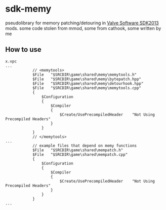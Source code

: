 # sdk-memy
pseudolibrary for memory patching/detouring in [Valve Software SDK2013](https://github.com/ValveSoftware/source-sdk-2013) mods. some code stolen from mmod, some from cathook, some written by me

## How to use

```
x.vpc
...
            // <memytools>
            $File   "$SRCDIR\game\shared\memy\memytools.h"
            $File   "$SRCDIR\game\shared\memy\bytepatch.hpp"
            $File   "$SRCDIR\game\shared\memy\detourhook.hpp"
            $File   "$SRCDIR\game\shared\memy\memytools.cpp"
            {
                $Configuration
                {
                    $Compiler
                    {
                        $Create/UsePrecompiledHeader    "Not Using Precompiled Headers"
                    }
                }
            }
            // </memytools>
...
            // example files that depend on memy functions
            $File   "$SRCDIR\game\shared\mempatch.h"
            $File   "$SRCDIR\game\shared\mempatch.cpp"
            {
                $Configuration
                {
                    $Compiler
                    {
                        $Create/UsePrecompiledHeader    "Not Using Precompiled Headers"
                    }
                }
            }
...
```

